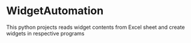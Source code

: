 # WidgetAutomation
This python projects reads widget contents from Excel sheet and create widgets in respective programs
